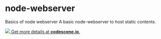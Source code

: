 # node-webserver
Basics of node webserver
A basic node-webserver to host static contents.


[![](https://codescene.io/projects/1483/status.svg) Get more details at **codescene.io**.](https://codescene.io/projects/1483/jobs/latest-successful/results)
